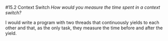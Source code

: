 #15.2 Context Switch
_How would you measure the time spent in a context switch?_

I would write a program with two threads that continuously yields to each other and that, as the only task, they measure the time before and after the yield.
 


